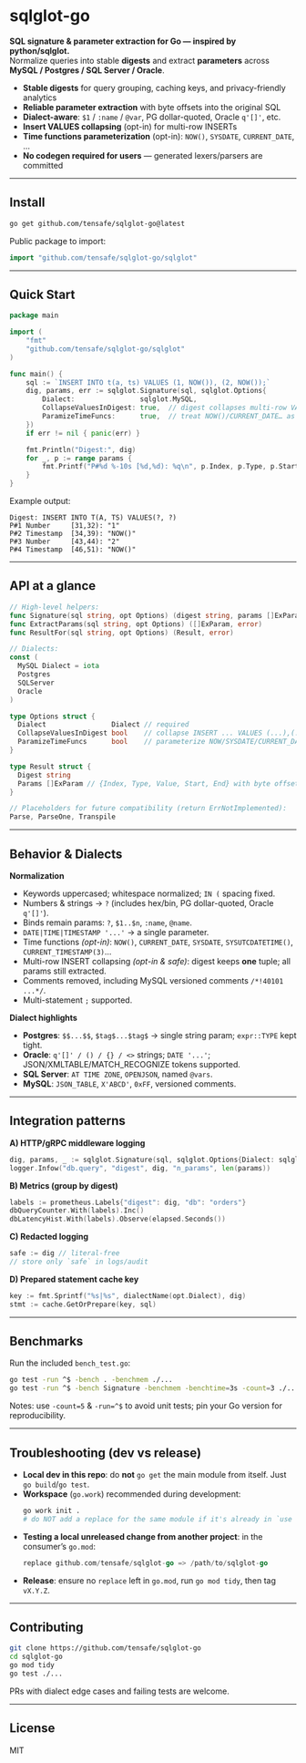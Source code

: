 # sqlglot-go

**SQL signature & parameter extraction for Go — inspired by python/sqlglot.**  
Normalize queries into stable **digests** and extract **parameters** across **MySQL / Postgres / SQL Server / Oracle**.

- **Stable digests** for query grouping, caching keys, and privacy-friendly analytics
- **Reliable parameter extraction** with byte offsets into the original SQL
- **Dialect-aware**: `$1` / `:name` / `@var`, PG dollar-quoted, Oracle `q'[]'`, etc.
- **Insert VALUES collapsing** (opt-in) for multi-row INSERTs
- **Time functions parameterization** (opt-in): `NOW()`, `SYSDATE`, `CURRENT_DATE`, …
- **No codegen required for users** — generated lexers/parsers are committed

---

## Install

```bash
go get github.com/tensafe/sqlglot-go@latest
```

Public package to import:

```go
import "github.com/tensafe/sqlglot-go/sqlglot"
```

---

## Quick Start

```go
package main

import (
	"fmt"
	"github.com/tensafe/sqlglot-go/sqlglot"
)

func main() {
	sql := `INSERT INTO t(a, ts) VALUES (1, NOW()), (2, NOW());`
	dig, params, err := sqlglot.Signature(sql, sqlglot.Options{
		Dialect:                sqlglot.MySQL,
		CollapseValuesInDigest: true,  // digest collapses multi-row VALUES to one tuple
		ParamizeTimeFuncs:      true,  // treat NOW()/CURRENT_DATE… as parameters
	})
	if err != nil { panic(err) }

	fmt.Println("Digest:", dig)
	for _, p := range params {
		fmt.Printf("P#%d %-10s [%d,%d): %q\n", p.Index, p.Type, p.Start, p.End, p.Value)
	}
}
```

Example output:

```
Digest: INSERT INTO T(A, TS) VALUES(?, ?)
P#1 Number     [31,32): "1"
P#2 Timestamp  [34,39): "NOW()"
P#3 Number     [43,44): "2"
P#4 Timestamp  [46,51): "NOW()"
```

---

## API at a glance

```go
// High-level helpers:
func Signature(sql string, opt Options) (digest string, params []ExParam, err error)
func ExtractParams(sql string, opt Options) ([]ExParam, error)
func ResultFor(sql string, opt Options) (Result, error)

// Dialects:
const (
  MySQL Dialect = iota
  Postgres
  SQLServer
  Oracle
)

type Options struct {
  Dialect                Dialect // required
  CollapseValuesInDigest bool    // collapse INSERT ... VALUES (...),(...),... in digest
  ParamizeTimeFuncs      bool    // parameterize NOW/SYSDATE/CURRENT_DATE... (safe forms)
}

type Result struct {
  Digest string
  Params []ExParam // {Index, Type, Value, Start, End} with byte offsets into the original SQL
}

// Placeholders for future compatibility (return ErrNotImplemented):
Parse, ParseOne, Transpile
```

---

## Behavior & Dialects

**Normalization**
- Keywords uppercased; whitespace normalized; `IN (` spacing fixed.
- Numbers & strings → `?` (includes hex/bin, PG dollar-quoted, Oracle `q'[]'`).
- Binds remain params: `?`, `$1..$n`, `:name`, `@name`.
- `DATE|TIME|TIMESTAMP '...'` → a single parameter.
- Time functions *(opt-in)*: `NOW()`, `CURRENT_DATE`, `SYSDATE`, `SYSUTCDATETIME()`, `CURRENT_TIMESTAMP(3)`…
- Multi-row INSERT collapsing *(opt-in & safe)*: digest keeps **one** tuple; all params still extracted.
- Comments removed, including MySQL versioned comments `/*!40101 ...*/`.
- Multi-statement `;` supported.

**Dialect highlights**
- **Postgres**: `$$...$$`, `$tag$...$tag$` → single string param; `expr::TYPE` kept tight.
- **Oracle**: `q'[]' / () / {} / <>` strings; `DATE '...'`; JSON/XMLTABLE/MATCH_RECOGNIZE tokens supported.
- **SQL Server**: `AT TIME ZONE`, `OPENJSON`, named `@vars`.
- **MySQL**: `JSON_TABLE`, `X'ABCD'`, `0xFF`, versioned comments.

---

## Integration patterns

**A) HTTP/gRPC middleware logging**
```go
dig, params, _ := sqlglot.Signature(sql, sqlglot.Options{Dialect: sqlglot.Postgres})
logger.Infow("db.query", "digest", dig, "n_params", len(params))
```

**B) Metrics (group by digest)**
```go
labels := prometheus.Labels{"digest": dig, "db": "orders"}
dbQueryCounter.With(labels).Inc()
dbLatencyHist.With(labels).Observe(elapsed.Seconds())
```

**C) Redacted logging**
```go
safe := dig // literal-free
// store only `safe` in logs/audit
```

**D) Prepared statement cache key**
```go
key := fmt.Sprintf("%s|%s", dialectName(opt.Dialect), dig)
stmt := cache.GetOrPrepare(key, sql)
```

---

## Benchmarks

Run the included `bench_test.go`:

```bash
go test -run ^$ -bench . -benchmem ./...
go test -run ^$ -bench Signature -benchmem -benchtime=3s -count=3 ./...
```

Notes: use `-count=5` & `-run=^$` to avoid unit tests; pin your Go version for reproducibility.

---

## Troubleshooting (dev vs release)

- **Local dev in this repo**: do **not** `go get` the main module from itself. Just `go build`/`go test`.
- **Workspace** (`go.work`) recommended during development:
  ```bash
  go work init .
  # do NOT add a replace for the same module if it's already in `use .`
  ```
- **Testing a local unreleased change from another project**: in the consumer’s `go.mod`:
  ```go
  replace github.com/tensafe/sqlglot-go => /path/to/sqlglot-go
  ```
- **Release**: ensure no `replace` left in `go.mod`, run `go mod tidy`, then tag `vX.Y.Z`.

---

## Contributing

```bash
git clone https://github.com/tensafe/sqlglot-go
cd sqlglot-go
go mod tidy
go test ./...
```

PRs with dialect edge cases and failing tests are welcome.

---

## License

MIT

